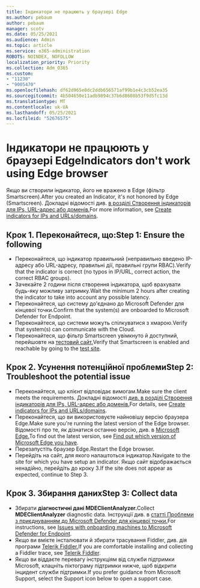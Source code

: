 ```yaml
---
title: Індикатори не працюють у браузері Edge
ms.author: pebaum
author: pebaum
manager: scotv
ms.date: 05/25/2021
ms.audience: Admin
ms.topic: article
ms.service: o365-administration
ROBOTS: NOINDEX, NOFOLLOW
localization_priority: Priority
ms.collection: Adm_O365
ms.custom:
- "11230"
- "9005470"
ms.openlocfilehash: df62d965e0dc2ddb656571af99b1e4c3cb52ea35
ms.sourcegitcommit: 4b504650e11adb9894c37b6d8608b53f9d5fc13d
ms.translationtype: MT
ms.contentlocale: uk-UA
ms.lasthandoff: 05/25/2021
ms.locfileid: "52676575"
---
```

# <a name="indicators-dont-work-using-edge-browser"></a><span data-ttu-id="4ffcd-102">Індикатори не працюють у браузері Edge</span><span class="sxs-lookup"><span data-stu-id="4ffcd-102">Indicators don't work using Edge browser</span></span>

<span data-ttu-id="4ffcd-103">Якщо ви створили індикатор, його не вражено в Edge (фільтр Smartscreen).</span><span class="sxs-lookup"><span data-stu-id="4ffcd-103">After you created an Indicator, it's not honored by Edge (Smartscreen).</span></span> <span data-ttu-id="4ffcd-104">Докладні відомості див. [в розділі Створення індикаторів для IPs, URL-адрес або доменів.](/microsoft-365/security/defender-endpoint/indicator-ip-domain)</span><span class="sxs-lookup"><span data-stu-id="4ffcd-104">For more information, see [Create indicators for IPs and URLs/domains](/microsoft-365/security/defender-endpoint/indicator-ip-domain).</span></span>

## <a name="step-1-ensure-the-following"></a><span data-ttu-id="4ffcd-105">Крок 1. Переконайтеся, що:</span><span class="sxs-lookup"><span data-stu-id="4ffcd-105">Step 1: Ensure the following</span></span>

- <span data-ttu-id="4ffcd-106">Переконайтеся, що індикатор правильний (неправильно введено IP-адресу або URL-адресу, правильні дії, правильні групи RBAC).</span><span class="sxs-lookup"><span data-stu-id="4ffcd-106">Verify that the indicator is correct (no typos in IP/URL, correct action, the correct RBAC groups).</span></span>
- <span data-ttu-id="4ffcd-107">Зачекайте 2 години після створення індикатора, щоб врахувати будь-яку можливу затримку.</span><span class="sxs-lookup"><span data-stu-id="4ffcd-107">Wait the minimum 2 hours after creating the indicator to take into account any possible latency.</span></span>
- <span data-ttu-id="4ffcd-108">Переконайтеся, що систему до'єднано до Microsoft Defender для кінцевої точки.</span><span class="sxs-lookup"><span data-stu-id="4ffcd-108">Confirm that the system(s) are onboarded to Microsoft Defender for Endpoint.</span></span>
- <span data-ttu-id="4ffcd-109">Переконайтеся, що системи можуть спілкуватися з хмарою.</span><span class="sxs-lookup"><span data-stu-id="4ffcd-109">Verify that system(s) can communicate with the Cloud.</span></span>
- <span data-ttu-id="4ffcd-110">Переконайтеся, що фільтр Smartscreen увімкнуто й доступний, перейшовте на [тестовий сайт.](https://demo.smartscreen.msft.net)</span><span class="sxs-lookup"><span data-stu-id="4ffcd-110">Verify that Smartscreen is enabled and reachable by going to the [test site](https://demo.smartscreen.msft.net).</span></span>

## <a name="step-2-troubleshoot-the-potential-issue"></a><span data-ttu-id="4ffcd-111">Крок 2. Усунення потенційної проблеми</span><span class="sxs-lookup"><span data-stu-id="4ffcd-111">Step 2: Troubleshoot the potential issue</span></span>

- <span data-ttu-id="4ffcd-112">Переконайтеся, що клієнт відповідає вимогам.</span><span class="sxs-lookup"><span data-stu-id="4ffcd-112">Make sure the client meets the requirements.</span></span> <span data-ttu-id="4ffcd-113">Докладні відомості [див. в розділі Створення індикаторів для IPs, URL-адрес або доменів.](/microsoft-365/security/defender-endpoint/indicator-ip-domain)</span><span class="sxs-lookup"><span data-stu-id="4ffcd-113">For details, see [Create indicators for IPs and URLs/domains](/microsoft-365/security/defender-endpoint/indicator-ip-domain).</span></span>
- <span data-ttu-id="4ffcd-114">Переконайтеся, що ви використовуєте найновішу версію браузера Edge.</span><span class="sxs-lookup"><span data-stu-id="4ffcd-114">Make sure you're running the latest version of the Edge browser.</span></span> <span data-ttu-id="4ffcd-115">Відомості про те, як дізнатися останню версію, див. в [Microsoft Edge.](https://support.microsoft.com/microsoft-edge/find-out-which-version-of-microsoft-edge-you-have-c726bee8-c42e-e472-e954-4cf5123497eb)</span><span class="sxs-lookup"><span data-stu-id="4ffcd-115">To find out the latest version, see [Find out which version of Microsoft Edge you have](https://support.microsoft.com/microsoft-edge/find-out-which-version-of-microsoft-edge-you-have-c726bee8-c42e-e472-e954-4cf5123497eb).</span></span>
- <span data-ttu-id="4ffcd-116">Перезапустіть браузер Edge.</span><span class="sxs-lookup"><span data-stu-id="4ffcd-116">Restart the Edge browser.</span></span>
- <span data-ttu-id="4ffcd-117">Перейдіть на сайт, для якого налаштоться індикатор.</span><span class="sxs-lookup"><span data-stu-id="4ffcd-117">Navigate to the site for which you have setup an indicator.</span></span> <span data-ttu-id="4ffcd-118">Якщо сайт відображається ненадійно, перейдіть до кроку 3.</span><span class="sxs-lookup"><span data-stu-id="4ffcd-118">If the site does not appear as expected, continue to Step 3.</span></span> 

## <a name="step-3-collect-data"></a><span data-ttu-id="4ffcd-119">Крок 3. Збирання даних</span><span class="sxs-lookup"><span data-stu-id="4ffcd-119">Step 3: Collect data</span></span>

- <span data-ttu-id="4ffcd-120">Збирати **діагностичні дані MDEClientAnalyzer.**</span><span class="sxs-lookup"><span data-stu-id="4ffcd-120">Collect **MDEClientAnalyzer** diagnostic data.</span></span> <span data-ttu-id="4ffcd-121">Інструкції див. в [статті Проблеми з приєднуванням до Microsoft Defender для кінцевої точки.](issues-with-onboarding-machines.md)</span><span class="sxs-lookup"><span data-stu-id="4ffcd-121">For instructions, see [Issues with onboarding machines to Microsoft Defender for Endpoint](issues-with-onboarding-machines.md).</span></span>
- <span data-ttu-id="4ffcd-122">Якщо ви вмієте інсталювати й збирати трасування Fiddler, див. дія програми [Telerik Fiddler.](http://www.telerik.com/fiddler)</span><span class="sxs-lookup"><span data-stu-id="4ffcd-122">If you are comfortable installing and collecting a Fiddler trace, see [Telerik Fiddler](http://www.telerik.com/fiddler).</span></span>
- <span data-ttu-id="4ffcd-123">Якщо ви віддаєте перевагу інструкціям від служби підтримки Microsoft, клацніть піктограму підтримки нижче, щоб відкрити інцидент служби підтримки.</span><span class="sxs-lookup"><span data-stu-id="4ffcd-123">If you prefer guidance from Microsoft Support, select the Support icon below to open a support case.</span></span>
